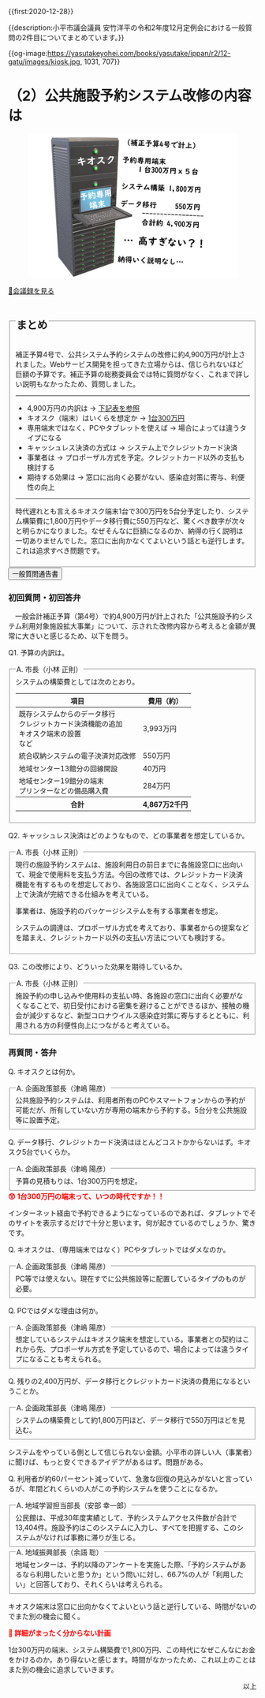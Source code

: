 {{first:2020-12-28}}

{{description:小平市議会議員 安竹洋平の令和2年度12月定例会における一般質問の2件目についてまとめています。}}

{{og-image:https://yasutakeyohei.com/books/yasutake/ippan/r2/12-gatu/images/kiosk.jpg, 1031, 707}}

# （2）公共施設予約システム改修の内容は

<figure>
<img src="./images/kiosk.jpg" alt="キオスク" data-zoomable="" style="z-index:999">
</figure>

<p id="read-kaigiroku"><a href="https://ssp.kaigiroku.net/tenant/kodaira/SpMinuteView.html?council_id=1175&schedule_id=5&minute_id=128&is_search=true">📄会議録を見る</a></p>

<fieldset class="pnt">
  <legend><h2> まとめ </h2></legend>

補正予算4号で、公共システム予約システムの改修に約4,900万円が計上されました。Webサービス開発を担ってきた立場からは、信じられないほど巨額の予算です。補正予算の総務委員会では特に質問がなく、これまで詳しい説明もなかったため、質問しました。

---

  <ul>
  <li class="chk">4,900万円の内訳は<span> → <a href="#uchiwake">下記表を参照</a></span></li>
  <li class="chk">キオスク（端末）はいくらを想定か<span> → <a href="#uchiwake">1台300万円</a></span></li>
  <li class="chk">専用端末ではなく、PCやタブレットを使えば<span> → 場合によっては違うタイプになる</span></li>
  <li class="chk">キャッシュレス決済の方式は<span> → システム上でクレジットカード決済</span></li>
  <li class="chk">事業者は<span> → プロポーザル方式を予定。クレジットカード以外の支払も検討する</span></li>
  <li class="chk">期待する効果は<span> → 窓口に出向く必要がない、感染症対策に寄与、利便性の向上</span></li>
</ul>

---

時代遅れとも言えるキオスク端末1台で300万円を5台分予定したり、システム構築費に1,800万円やデータ移行費に550万円など、驚くべき数字が次々と明らかになりました。なぜそんなに巨額になるのか、納得の行く説明は一切ありませんでした。窓口に出向かなくてよいという話とも逆行します。これは追求すべき問題です。

</fieldset>

<script src="https://documentcloud.adobe.com/view-sdk/main.js" defer></script>
<script type="text/javascript">
const showPDF = (url) => {
    const adobeDCView = new AdobeDC.View({clientId: "897dee58a3dd4a01b1de491cc8e563c3", locale: "ja-JP"});
    const fileName = (url.match(/^(?:[^:\/?#]+:)?(?:\/\/[^\/?#]*)?(?:([^?#]*\/)([^\/?#]*))?(\?[^#]*)?(?:#.*)?$/) ?? [])[2];
    adobeDCView.previewFile({
        content:   {location: {url: url}},
        metaData: {fileName: fileName}
    }, {embedMode: "LIGHT_BOX"});
}
</script>

<button onclick='showPDF("./202012-ippan-situmon-yasutake-2.pdf")' class="pdf-view-button">
<i class="fa fa-file-pdf-o" aria-hidden="true"></i> 一般質問通告書
</button>

<h3>初回質問・初回答弁</h3>

<div class="letter">

　一般会計補正予算（第4号）で約4,900万円が計上された「公共施設予約システム利用対象施設拡大事業」について、示された改修内容から考えると金額が異常に大きいと感じるため、以下を問う。

<span class="q-a">Q1.</span> 予算の内訳は。

<fieldset class="touben" id="uchiwake">
<legend><span class="q-a">A.</span> 市長（小林 正則）</legend>
システムの構築費としては次のとおり。

<table class="bordered slim">
<thead><tr>
<th>項目</th>
<th>費用（約）</th>
</tr></thead>
<tr>
<td>
既存システムからのデータ移行<br>
クレジットカード決済機能の追加<br>
キオスク端末の設置<br>
など
</td>
<td>3,993万円</td>
</tr>

<tr>
<td>統合収納システムの電子決済対応改修</td>
<td>550万円</td>
</tr>

<tr>
<td>地域センター13館分の回線開設</td>
<td>40万円</td>
</tr>

<tr>
<td>
地域センター19館分の端末<br>
プリンターなどの備品購入費
</td>
<td>284万円</td>
</tr>

<tr>
<th>合計</th><th>4,867万2千円</th>
</tr>

</table>


</fieldset>

<span class="q-a">Q2.</span> キャッシュレス決済はどのようなもので、どの事業者を想定しているか。

<fieldset class="touben">
<legend><span class="q-a">A.</span> 市長（小林 正則）</legend>
現行の施設予約システムは、施設利用日の前日までに各施設窓口に出向いて、現金で使用料を支払う方法。今回の改修では、クレジットカード決済機能を有するものを想定しており、各施設窓口に出向くことなく、システム上で決済が完結できる仕組みを考えている。

事業者は、施設予約のパッケージシステムを有する事業者を想定。

システムの調達は、プロポーザル方式を考えており、事業者からの提案などを踏まえ、クレジットカード以外の支払い方法についても検討する。
</fieldset>

<span class="q-a">Q3.</span> この改修により、どういった効果を期待しているか。

<fieldset class="touben">
<legend><span class="q-a">A.</span> 市長（小林 正則）</legend>
施設予約の申し込みや使用料の支払い時、各施設の窓口に出向く必要がなくなることで、初日受付における密集を避けることができるほか、接触の機会が減少するなど、新型コロナウイルス感染症対策に寄与するとともに、利用される方の利便性向上につながると考えている。
</fieldset>

</div>

### 再質問・答弁

<span class="q-a">Q.</span> キオスクとは何か。

<fieldset class="touben">
<legend><span class="q-a">A.</span> 企画政策部長（津嶋 陽彦）</legend>
公共施設予約システムは、利用者所有のPCやスマートフォンからの予約が可能だが、所有していない方が専用の端末から予約する。5台分を公共施設等に設置予定。
</fieldset>

<span class="q-a">Q.</span> データ移行、クレジットカード決済はほとんどコストかからないはず。キオスク5台でいくらか。

<fieldset class="touben">
<legend><span class="q-a">A.</span> 企画政策部長（津嶋 陽彦）</legend>
予算の見積もりは、1台300万円を想定。
</fieldset>

<div class="tips">
<strong style="color:red">😲 1台300万円の端末って、いつの時代ですか！！</strong>

インターネット経由で予約できるようになっているのであれば、タブレットでそのサイトを表示するだけで十分と思います。何が起きているのでしょうか、驚きです。

</div>

<span class="q-a">Q.</span> キオスクは、（専用端末ではなく）PCやタブレットではダメなのか。

<fieldset class="touben">
<legend><span class="q-a">A.</span> 企画政策部長（津嶋 陽彦）</legend>
PC等では使えない。現在すでに公共施設等に配置しているタイプのものが必要。
</fieldset>

<span class="q-a">Q.</span> PCではダメな理由は何か。

<fieldset class="touben">
<legend><span class="q-a">A.</span> 企画政策部長（津嶋 陽彦）</legend>
想定しているシステムはキオスク端末を想定している。事業者との契約はこれから先、プロポーザル方式を予定しているので、場合によっては違うタイプになることも考えられる。
</fieldset>

<span class="q-a">Q.</span> 残りの2,400万円が、データ移行とクレジットカード決済の費用になるということか。

<fieldset class="touben">
<legend><span class="q-a">A.</span> 企画政策部長（津嶋 陽彦）</legend>
システムの構築費として約1,800万円ほど、データ移行で550万円ほどを見込む。
</fieldset>

システムをやっている側として信じられない金額。小平市の詳しい人（事業者）に聞けば、もっと安くできるアイデアがあるはず。問題がある。

<span class="q-a">Q.</span> 利用者が約60パーセント減っていて、急激な回復の見込みがないと言っているが、年間どれくらいの人がこの予約システムを使うことになるか。

<fieldset class="touben">
<legend><span class="q-a">A.</span> 地域学習担当部長（安部 幸一郎）</legend>
公民館は、平成30年度実績として、予約システムアクセス件数が合計で13,404件。施設予約はこのシステムに入力し、すべてを把握する、このシステムがなければ事務に滞りが生じる。
</fieldset>

<fieldset class="touben">
<legend><span class="q-a">A.</span> 地域振興部長（余語 聡）</legend>
地域センターは、予約以降のアンケートを実施した際、「予約システムがあるなら利用したいと思うか」という問いに対し、66.7%の人が「利用したい」と回答しており、それくらいは考えられる。
</fieldset>

キオスク端末は窓口に出向かなくてよいという話と逆行している、時間がないのでまた別の機会に聞く。

<div class="tips">
<strong style="color:red">🤔 詳細がまったく分からない計画</strong>

1台300万円の端末、システム構築費で1,800万円、この時代になぜこんなにお金をかけるのか。あり得ないと感じます。時間がなかったため、これ以上のことはまた別の機会に追求していきます。

</fieldset>
</div>

<p style="text-align:right">以上</p>